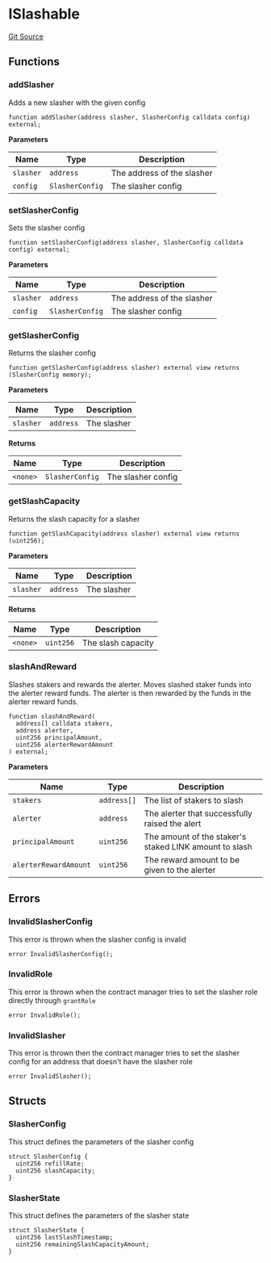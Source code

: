 # ISlashable
[Git Source](https://github.com/code-423n4/2023-08-chainlink/blob/38d594fd52a417af576ce44eee67744196ba1094/src/interfaces/ISlashable.sol)


## Functions
### addSlasher

Adds a new slasher with the given config


```solidity
function addSlasher(address slasher, SlasherConfig calldata config) external;
```
**Parameters**

|Name|Type|Description|
|----|----|-----------|
|`slasher`|`address`|The address of the slasher|
|`config`|`SlasherConfig`|The slasher config|


### setSlasherConfig

Sets the slasher config


```solidity
function setSlasherConfig(address slasher, SlasherConfig calldata config) external;
```
**Parameters**

|Name|Type|Description|
|----|----|-----------|
|`slasher`|`address`|The address of the slasher|
|`config`|`SlasherConfig`|The slasher config|


### getSlasherConfig

Returns the slasher config


```solidity
function getSlasherConfig(address slasher) external view returns (SlasherConfig memory);
```
**Parameters**

|Name|Type|Description|
|----|----|-----------|
|`slasher`|`address`|The slasher|

**Returns**

|Name|Type|Description|
|----|----|-----------|
|`<none>`|`SlasherConfig`|The slasher config|


### getSlashCapacity

Returns the slash capacity for a slasher


```solidity
function getSlashCapacity(address slasher) external view returns (uint256);
```
**Parameters**

|Name|Type|Description|
|----|----|-----------|
|`slasher`|`address`|The slasher|

**Returns**

|Name|Type|Description|
|----|----|-----------|
|`<none>`|`uint256`|The slash capacity|


### slashAndReward

Slashes stakers and rewards the alerter.  Moves slashed staker
funds into the alerter reward funds.  The alerter is then
rewarded by the funds in the alerter reward funds.


```solidity
function slashAndReward(
  address[] calldata stakers,
  address alerter,
  uint256 principalAmount,
  uint256 alerterRewardAmount
) external;
```
**Parameters**

|Name|Type|Description|
|----|----|-----------|
|`stakers`|`address[]`|The list of stakers to slash|
|`alerter`|`address`|The alerter that successfully raised the alert|
|`principalAmount`|`uint256`|The amount of the staker's staked LINK amount to slash|
|`alerterRewardAmount`|`uint256`|The reward amount to be given to the alerter|


## Errors
### InvalidSlasherConfig
This error is thrown when the slasher config is invalid


```solidity
error InvalidSlasherConfig();
```

### InvalidRole
This error is thrown when the contract manager tries to set the slasher role directly
through
`grantRole`


```solidity
error InvalidRole();
```

### InvalidSlasher
This error is thrown then the contract manager tries to set the slasher config for an
address
that doesn't have the slasher role


```solidity
error InvalidSlasher();
```

## Structs
### SlasherConfig
This struct defines the parameters of the slasher config


```solidity
struct SlasherConfig {
  uint256 refillRate;
  uint256 slashCapacity;
}
```

### SlasherState
This struct defines the parameters of the slasher state


```solidity
struct SlasherState {
  uint256 lastSlashTimestamp;
  uint256 remainingSlashCapacityAmount;
}
```

